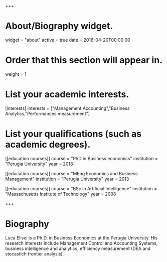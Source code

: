 +++
# About/Biography widget.
widget = "about"
active = true
date = 2016-04-20T00:00:00

# Order that this section will appear in.
weight = 1

# List your academic interests.
[interests]
  interests = ["Management Accounting","Business Analytics,"Performances measurement"]

# List your qualifications (such as academic degrees).
[[education.courses]]
  course = "PhD in Business economics"
  institution = "Perugia University"
  year = 2018

[[education.courses]]
  course = "MEng Economics and Business Management"
  institution = "Perugia University"
  year = 2013

[[education.courses]]
  course = "BSc in Artificial Intelligence"
  institution = "Massachusetts Institute of Technology"
  year = 2008
 
+++

# Biography

Luca Elisei is a Ph.D. in Business Economics at the Perugia University. His research interests include Management Control and Accounting Systems, business intelligence and analytics, efficiency measurement (DEA and stocastich frontier analysis). 


